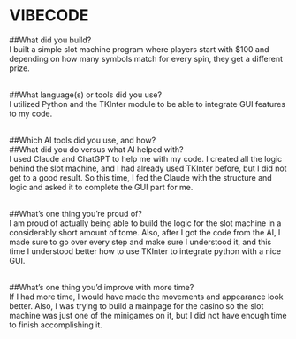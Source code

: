 # VIBECODE
##What did you build?<br/>
I built a simple slot machine program where players start with $100 and depending on how many symbols match for every spin, they get a different prize.<br/><br/>

##What language(s) or tools did you use?<br/>
I utilized Python and the TKInter module to be able to integrate GUI features to my code.<br/><br/>

##Which AI tools did you use, and how?<br/>
##What did you do versus what AI helped with?<br/>
I used Claude and ChatGPT to help me with my code. I created all the logic behind the slot machine, and I had already used TKInter before, but I did not get to a good result. So this time, I fed the Claude with the structure and logic and asked it to complete the GUI part for me.<br/><br/>

##What’s one thing you’re proud of?<br/>
I am proud of actually being able to build the logic for the slot machine in a considerably short amount of tome. Also, after I got the code from the AI, I made sure to go over every step and make sure I understood it, and this time I understood better how to use TKInter to integrate python with a nice GUI.<br/><br/>

##What’s one thing you’d improve with more time?<br/>
If I had more time, I would have made the movements and appearance look better. Also, I was trying to build a mainpage for the casino so the slot machine was just one of the minigames on it, but I did not have enough time to finish accomplishing it.
